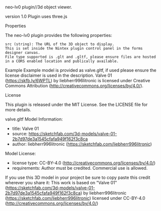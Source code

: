neo-lv0 plugin//3d object viewer.

version 1.0
Plugin uses three.js 

Properties

The neo-lv0 plugin provides the following properties:

    src (string): The URL of the 3D object to display.
    This is set inside the Nintex plugin control panel in the forms designer canvas.
    File type supported is .glt and .gltf, please ensure files are hosted in a CORS enabled location and publically available.

Example
Example model is provided as valve.gltf, if used please ensure the license disclaimer is used in the description.
Valve 01 (https://skfb.ly/6WPTL) by liebherr996litronic is licensed under Creative Commons Attribution (http://creativecommons.org/licenses/by/4.0/).

License

This plugin is released under the MIT License. See the LICENSE file for more details.

valve.gltf Model Information:
* title:	Valve 01
* source:	https://sketchfab.com/3d-models/valve-01-2b7d97de3a1545cfafa949f162f3c8ca
* author:	liebherr996litronic (https://sketchfab.com/liebherr996litronic)

Model License:
* license type:	CC-BY-4.0 (http://creativecommons.org/licenses/by/4.0/)
* requirements:	Author must be credited. Commercial use is allowed.

If you use this 3D model in your project be sure to copy paste this credit wherever you share it:
This work is based on "Valve 01" (https://sketchfab.com/3d-models/valve-01-2b7d97de3a1545cfafa949f162f3c8ca) by liebherr996litronic (https://sketchfab.com/liebherr996litronic) licensed under CC-BY-4.0 (http://creativecommons.org/licenses/by/4.0/)